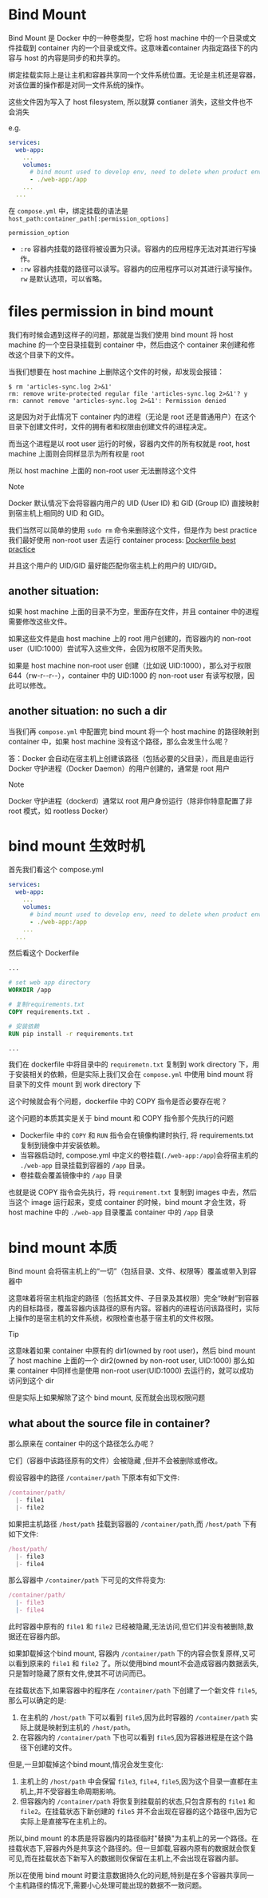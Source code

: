 # Bind Mount

Bind Mount 是 Docker 中的一种卷类型，它将 host machine 中的一个目录或文件挂载到 container 内的一个目录或文件。这意味着container 内指定路径下的内容与 host 的内容是同步的和共享的。

绑定挂载实际上是让主机和容器共享同一个文件系统位置。无论是主机还是容器，对该位置的操作都是对同一文件系统的操作。

这些文件因为写入了 host filesystem, 所以就算 contianer 消失，这些文件也不会消失

e.g.

```yaml
services:
  web-app:
    ...
    volumes:
      # bind mount used to develop env, need to delete when product env
      - ./web-app:/app
    ...
  ...
```

在 `compose.yml` 中，绑定挂载的语法是 `host_path:container_path[:permission_options]`

`permission_option`

- `:ro` 容器内挂载的路径将被设置为只读。容器内的应用程序无法对其进行写操作。
- `:rw` 容器内挂载的路径可以读写。容器内的应用程序可以对其进行读写操作。`rw` 是默认选项，可以省略。



# files permission in bind mount

我们有时候会遇到这样子的问题，那就是当我们使用 bind mount 将 host machine 的一个空目录挂载到 container 中，然后由这个 container 来创建和修改这个目录下的文件。

当我们想要在 host machine 上删除这个文件的时候，却发现会报错：

```shell
$ rm 'articles-sync.log 2>&1'
rm: remove write-protected regular file 'articles-sync.log 2>&1'? y
rm: cannot remove 'articles-sync.log 2>&1': Permission denied
```

这是因为对于此情况下 container 内的进程（无论是 root 还是普通用户）在这个目录下创建文件时，文件的拥有者和权限由创建文件的进程决定。

而当这个进程是以 root user 运行的时候，容器内文件的所有权就是 root, host machine 上面则会同样显示为所有权是 root

所以 host machine 上面的 non-root user 无法删除这个文件

> [!note]
>
> Docker 默认情况下会将容器内用户的 UID (User ID) 和 GID (Group ID) 直接映射到宿主机上相同的 UID 和 GID。

我们当然可以简单的使用 `sudo rm` 命令来删除这个文件，但是作为 best practice 我们最好使用 non-root user 去运行 container process: [Dockerfile best practice](./03-images/dockerfile/best-practice.md)

并且这个用户的 UID/GID 最好能匹配你宿主机上的用户的 UID/GID。

## another situation: 

如果 host machine 上面的目录不为空，里面存在文件，并且 container 中的进程需要修改这些文件。

如果这些文件是由 host machine 上的 root 用户创建的，而容器内的 non-root user（UID:1000）尝试写入这些文件，会因为权限不足而失败。

如果是 host machine non-root user 创建（比如说 UID:1000），那么对于权限 644（rw-r--r--），container 中的 UID:1000 的 non-root user 有读写权限，因此可以修改。

## another situation: no such a dir

当我们再 `compose.yml` 中配置完 bind mount 将一个 host machine 的路径映射到 container 中，如果 host machine 没有这个路径，那么会发生什么呢？

答：Docker 会自动在宿主机上创建该路径（包括必要的父目录），而且是由运行 Docker 守护进程（Docker Daemon）的用户创建的，通常是 root 用户

> [!note]
>
> Docker 守护进程（dockerd）通常以 root 用户身份运行（除非你特意配置了非 root 模式，如 rootless Docker）



# bind mount 生效时机

首先我们看这个 compose.yml

```yaml
services:
  web-app:
    ...
    volumes:
      # bind mount used to develop env, need to delete when product env
      - ./web-app:/app
    ...
  ...
```

然后看这个 Dockerfile

```dockerfile
...

# set web app directory
WORKDIR /app

# 复制requirements.txt
COPY requirements.txt .

# 安装依赖
RUN pip install -r requirements.txt

...
```

我们在 dockerfile 中将目录中的 `requiremetn.txt` 复制到 work directory 下，用于安装相关的依赖，但是实际上我们又会在 `compose.yml` 中使用 bind mount 将目录下的文件 mount 到 work directory 下

这个时候就会有个问题，dockerfile 中的 COPY 指令是否必要存在呢？

这个问题的本质其实是关于 bind mount 和 COPY 指令那个先执行的问题

- Dockerfile 中的 `COPY` 和 `RUN` 指令会在镜像构建时执行, 将 requirements.txt 复制到镜像中并安装依赖。
- 当容器启动时, compose.yml 中定义的卷挂载(`./web-app:/app`)会将宿主机的 `./web-app` 目录挂载到容器的 `/app` 目录。
- 卷挂载会覆盖镜像中的 `/app` 目录

也就是说 COPY 指令会先执行，将 `requirement.txt` 复制到 images 中去，然后当这个 image 运行起来，变成 container 的时候，bind mount 才会生效，将 host machine 中的 `./web-app` 目录覆盖 container 中的 `/app` 目录

# bind mount 本质

Bind mount 会将宿主机上的“一切”（包括目录、文件、权限等）覆盖或带入到容器中

这意味着将宿主机指定的路径（包括其文件、子目录及其权限）完全“映射”到容器内的目标路径，覆盖容器内该路径的原有内容。容器内的进程访问该路径时，实际上操作的是宿主机的文件系统，权限检查也基于宿主机的文件权限。

> [!tip]
>
> 这意味着如果 container 中原有的 dir1(owned by root user)，然后 bind mount 了 host machine 上面的一个 dir2(owned by non-root user, UID:1000) 那么如果 container 中同样也是使用 non-root user(UID:1000) 去运行的，就可以成功访问到这个 dir
>
> 但是实际上如果解除了这个 bind mount, 反而就会出现权限问题 

## what about the source file in container?

那么原来在 container 中的这个路径怎么办呢？

它们（容器中该路径原有的文件）会被隐藏 ,但并不会被删除或修改。

假设容器中的路径 `/container/path` 下原本有如下文件:

```javascript
/container/path/
  |- file1
  |- file2
```

如果把主机路径 `/host/path` 挂载到容器的 `/container/path`,而 `/host/path` 下有如下文件:

```javascript
/host/path/
  |- file3 
  |- file4
```

那么容器中 `/container/path` 下可见的文件将变为:

```javascript
/container/path/  
  |- file3
  |- file4  
```

此时容器中原有的 `file1` 和 `file2` 已经被隐藏,无法访问,但它们并没有被删除,数据还在容器内部。

如果卸载掉这个bind mount, 容器内 `/container/path` 下的内容会恢复原样,又可以看到原来的 `file1` 和 `file2` 了。所以使用bind mount不会造成容器内数据丢失,只是暂时隐藏了原有文件,使其不可访问而已。

在挂载状态下,如果容器中的程序在 `/container/path` 下创建了一个新文件 `file5`,那么可以确定的是:

1. 在主机的 `/host/path` 下可以看到 `file5`,因为此时容器的 `/container/path` 实际上就是映射到主机的 `/host/path`。
2. 在容器内的 `/container/path` 下也可以看到 `file5`,因为容器进程是在这个路径下创建的文件。

但是,一旦卸载掉这个bind mount,情况会发生变化:

1. 主机上的 `/host/path` 中会保留 `file3`, `file4`, `file5`,因为这个目录一直都在主机上,并不受容器生命周期影响。
2. 但容器内的 `/container/path` 将恢复到挂载前的状态,只包含原有的 `file1` 和 `file2`。在挂载状态下新创建的 `file5` 并不会出现在容器的这个路径中,因为它实际上是直接写在主机上的。

所以,bind mount 的本质是将容器内的路径临时"替换"为主机上的另一个路径。在挂载状态下,容器内外是共享这个路径的。但一旦卸载,容器内原有的数据就会恢复可见,而在挂载状态下新写入的数据则仅保留在主机上,不会出现在容器内部。

所以在使用 bind mount 时要注意数据持久化的问题,特别是在多个容器共享同一个主机路径的情况下,需要小心处理可能出现的数据不一致问题。

